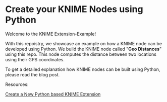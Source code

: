 # **Create your KNIME Nodes using Python** 


Welcome to the KNIME Extension-Example! 

With this repoistry, we showcase an example on how a KNIME node can be developed using Python. We build the KNIME node called "**Geo Distances**" using this repo. This node computes the distance between two locations using their GPS coordinates.   

To get a detailed explanation how KNIME nodes can be built using Python, please read the blog post. 



Resources:

[Create a New Python based KNIME Extension](https://docs.knime.com/latest/pure_python_node_extensions_guide/index.html#introduction)
